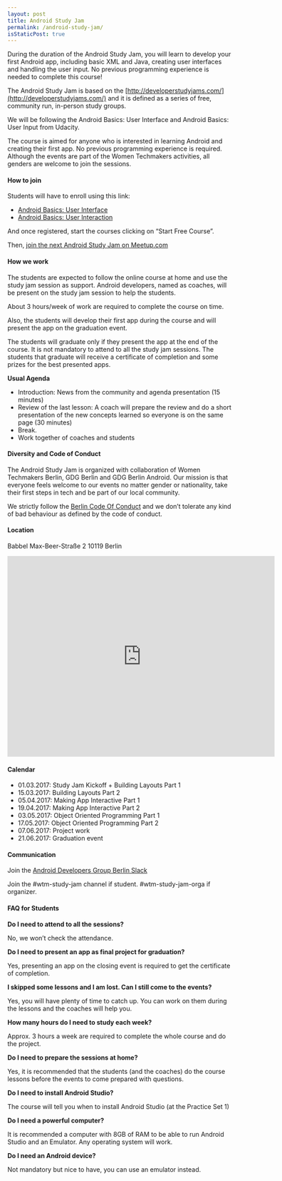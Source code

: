 ```yaml
---
layout: post
title: Android Study Jam
permalink: /android-study-jam/
isStaticPost: true
---
```

<img class="img-responsive feature-image" src="{{ site.baseurl }}/img/posts/android-study-jam.jpg" style="display:none">

During the duration of the Android Study Jam, you will learn to develop your
first Android app, including basic XML and Java, creating user interfaces and
handling the user input. No previous programming experience is needed to
complete this course!

The Android Study Jam is based on the
[http://developerstudyjams.com/](http://developerstudyjams.com/) and it is
defined as a series of free, community run, in-person study groups.

We will be following the Android Basics: User Interface and Android Basics: User
Input from Udacity.

The course is aimed for anyone who is interested in learning Android and
creating their first app. No previous programming experience is required.
Although the events are part of the Women Techmakers activities, all genders
are welcome to join the sessions.

#### How to join

Students will have to enroll using this link:

- [Android Basics: User Interface](https://www.udacity.com/course/android-development-for-beginners--ud837) 
- [Android Basics: User Interaction](https://www.udacity.com/course/android-basics-user-input--ud836)

And once registered, start the courses clicking on “Start Free Course”.

Then, [join the next Android Study Jam on Meetup.com](https://www.meetup.com/women-techmakers-berlin/events/)

#### How we work

The students are expected to follow the online course at home and use the study
jam session as support. Android developers, named as coaches, will be present on
the study jam session to help the students.

About 3 hours/week of work are required to complete the course on time.

Also, the students will develop their first app during the course and will
present the app on the graduation event.

The students will graduate only if they present the app at the end of the course.
It is not mandatory to attend to all the study jam sessions. The students
that graduate will receive a certificate of completion and some prizes for the
best presented apps.

**Usual Agenda**

- Introduction: News from the community and agenda presentation (15 minutes)
- Review of the last lesson: A coach will prepare the review and do a short
presentation of the new concepts learned so everyone is on the same page (30 minutes)
- Break.
- Work together of coaches and students

#### Diversity and Code of Conduct

The Android Study Jam is organized with collaboration of Women Techmakers
Berlin, GDG Berlin and GDG Berlin Android. Our mission is that everyone feels
welcome to our events no matter gender or nationality, take their first steps
in tech and be part of our local community.

We strictly follow the [Berlin Code Of Conduct](http://berlincodeofconduct.org/)
and we don’t tolerate any kind of bad behaviour as defined by the code of conduct.

#### Location

Babbel
Max-Beer-Straße 2
10119 Berlin

<iframe src="https://www.google.com/maps/embed?pb=!1m18!1m12!1m3!1d2427.475291121882!2d13.406113615807671!3d52.52483427981511!2m3!1f0!2f0!3f0!3m2!1i1024!2i768!4f13.1!3m3!1m2!1s0x47a851e1d943f383%3A0xce78b374eadae715!2sMax-Beer-Stra%C3%9Fe+2%2C+10119+Berlin!5e0!3m2!1sen!2sde!4v1489322986028" width="600" height="450" frameborder="0" style="border:0" allowfullscreen></iframe>

#### Calendar

- 01.03.2017: Study Jam Kickoff + Building Layouts Part 1
- 15.03.2017: Building Layouts Part 2
- 05.04.2017: Making App Interactive Part 1
- 19.04.2017: Making App Interactive Part 2
- 03.05.2017: Object Oriented Programming Part 1
- 17.05.2017: Object Oriented Programming Part 2
- 07.06.2017: Project work
- 21.06.2017: Graduation event

#### Communication

Join the [Android Developers Group Berlin Slack](https://adg-berlin.herokuapp.com/)

Join the #wtm-study-jam channel if student. #wtm-study-jam-orga if organizer.

#### FAQ for Students

**Do I need to attend to all the sessions?**

No, we won’t check the attendance.

**Do I need to present an app as final project for graduation?**

Yes, presenting an app on the closing event is required to get the certificate of completion.

**I skipped some lessons and I am lost. Can I still come to the events?**

Yes, you will have plenty of time to catch up. You can work on them during the lessons and the coaches will help you.

**How many hours do I need to study each week?**

Approx. 3 hours a week are required to complete the whole course and do the project.

**Do I need to prepare the sessions at home?**

Yes, it is recommended that the students (and the coaches) do the course lessons before the events to come prepared with questions.

**Do I need to install Android Studio?**

The course will tell you when to install Android Studio (at the Practice Set 1)

**Do I need a powerful computer?**

It is recommended a computer with 8GB of RAM to be able to run Android Studio and an Emulator. Any operating system will work.

**Do I need an Android device?**

Not mandatory but nice to have, you can use an emulator instead.

